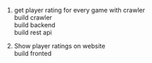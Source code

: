 1. get player rating for every game with crawler
  <br /> build crawler
  <br />build backend
  <br />build rest api


2. Show player ratings on website 
 <br />build fronted
